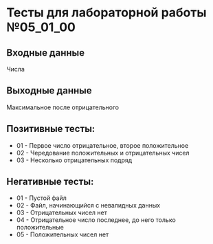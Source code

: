 # Тесты для лабораторной работы №05_01_00
## Входные данные
Числа
## Выходные данные
Максимальное после отрицательного
## Позитивные тесты:
- 01 - Первое число отрицательное, второе положительное
- 02 - Чередование положительных и отрицательных чисел
- 03 - Несколько отрицательных подряд
## Негативные тесты:
- 01 - Пустой файл
- 02 - Файл, начинающийся с невалидных данных
- 03 - Отрицательных чисел нет
- 04 - Отрицательное число последнее, до него только положительные
- 05 - Положительных чисел нет